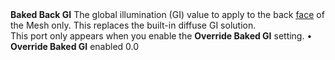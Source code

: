 <tr>
<td><strong>Baked Back GI</strong></td>
<td>The global illumination (GI) value to apply to the back <a href="Glossary.md#face">face</a> of the Mesh only. This replaces the built-in diffuse GI solution.<br/>This port only appears when you enable the <strong>Override Baked GI</strong> setting.</td>
<td>&#8226; <strong>Override Baked GI</strong> enabled</td>
<td>0.0</td>
</tr>
